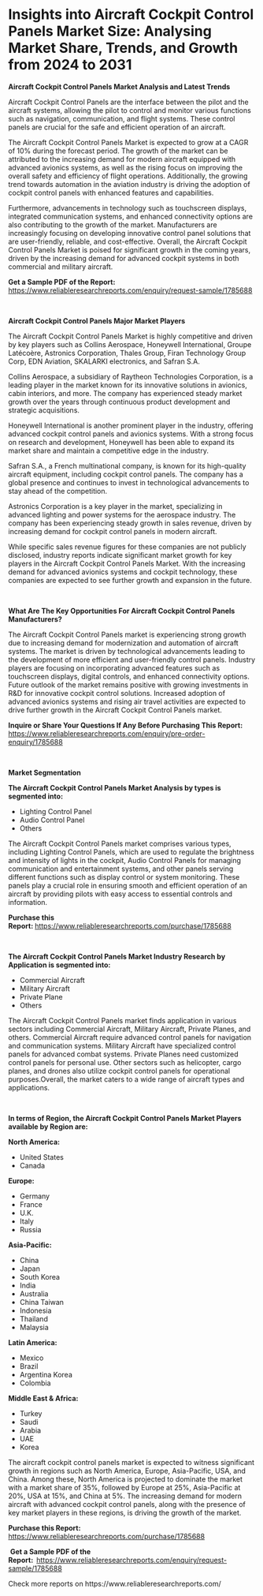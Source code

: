<p><h1>Insights into Aircraft Cockpit Control Panels Market Size: Analysing Market Share, Trends, and Growth from 2024 to 2031</h1></p><p><strong>Aircraft Cockpit Control Panels Market Analysis and Latest Trends</strong></p>
<p><p>Aircraft Cockpit Control Panels are the interface between the pilot and the aircraft systems, allowing the pilot to control and monitor various functions such as navigation, communication, and flight systems. These control panels are crucial for the safe and efficient operation of an aircraft.</p><p>The Aircraft Cockpit Control Panels Market is expected to grow at a CAGR of 10% during the forecast period. The growth of the market can be attributed to the increasing demand for modern aircraft equipped with advanced avionics systems, as well as the rising focus on improving the overall safety and efficiency of flight operations. Additionally, the growing trend towards automation in the aviation industry is driving the adoption of cockpit control panels with enhanced features and capabilities.</p><p>Furthermore, advancements in technology such as touchscreen displays, integrated communication systems, and enhanced connectivity options are also contributing to the growth of the market. Manufacturers are increasingly focusing on developing innovative control panel solutions that are user-friendly, reliable, and cost-effective. Overall, the Aircraft Cockpit Control Panels Market is poised for significant growth in the coming years, driven by the increasing demand for advanced cockpit systems in both commercial and military aircraft.</p></p>
<p><strong>Get a Sample PDF of the Report:&nbsp;</strong> <a href="https://www.reliableresearchreports.com/enquiry/request-sample/1785688">https://www.reliableresearchreports.com/enquiry/request-sample/1785688</a></p>
<p>&nbsp;</p>
<p><strong>Aircraft Cockpit Control Panels Major Market Players</strong></p>
<p><p>The Aircraft Cockpit Control Panels Market is highly competitive and driven by key players such as Collins Aerospace, Honeywell International, Groupe Latécoère, Astronics Corporation, Thales Group, Firan Technology Group Corp, EDN Aviation, SKALARKI electronics, and Safran S.A.</p><p>Collins Aerospace, a subsidiary of Raytheon Technologies Corporation, is a leading player in the market known for its innovative solutions in avionics, cabin interiors, and more. The company has experienced steady market growth over the years through continuous product development and strategic acquisitions.</p><p>Honeywell International is another prominent player in the industry, offering advanced cockpit control panels and avionics systems. With a strong focus on research and development, Honeywell has been able to expand its market share and maintain a competitive edge in the industry.</p><p>Safran S.A., a French multinational company, is known for its high-quality aircraft equipment, including cockpit control panels. The company has a global presence and continues to invest in technological advancements to stay ahead of the competition.</p><p>Astronics Corporation is a key player in the market, specializing in advanced lighting and power systems for the aerospace industry. The company has been experiencing steady growth in sales revenue, driven by increasing demand for cockpit control panels in modern aircraft.</p><p>While specific sales revenue figures for these companies are not publicly disclosed, industry reports indicate significant market growth for key players in the Aircraft Cockpit Control Panels Market. With the increasing demand for advanced avionics systems and cockpit technology, these companies are expected to see further growth and expansion in the future.</p></p>
<p>&nbsp;</p>
<p><strong>What Are The Key Opportunities For Aircraft Cockpit Control Panels Manufacturers?</strong></p>
<p><p>The Aircraft Cockpit Control Panels market is experiencing strong growth due to increasing demand for modernization and automation of aircraft systems. The market is driven by technological advancements leading to the development of more efficient and user-friendly control panels. Industry players are focusing on incorporating advanced features such as touchscreen displays, digital controls, and enhanced connectivity options. Future outlook of the market remains positive with growing investments in R&D for innovative cockpit control solutions. Increased adoption of advanced avionics systems and rising air travel activities are expected to drive further growth in the Aircraft Cockpit Control Panels market.</p></p>
<p><strong>Inquire or Share Your Questions If Any Before Purchasing This Report:</strong> <a href="https://www.reliableresearchreports.com/enquiry/pre-order-enquiry/1785688">https://www.reliableresearchreports.com/enquiry/pre-order-enquiry/1785688</a></p>
<p>&nbsp;</p>
<p><strong>Market Segmentation</strong></p>
<p><strong>The Aircraft Cockpit Control Panels Market Analysis by types is segmented into:</strong></p>
<p><ul><li>Lighting Control Panel</li><li>Audio Control Panel</li><li>Others</li></ul></p>
<p><p>The Aircraft Cockpit Control Panels market comprises various types, including Lighting Control Panels, which are used to regulate the brightness and intensity of lights in the cockpit, Audio Control Panels for managing communication and entertainment systems, and other panels serving different functions such as display control or system monitoring. These panels play a crucial role in ensuring smooth and efficient operation of an aircraft by providing pilots with easy access to essential controls and information.</p></p>
<p><strong>Purchase this Report:&nbsp;</strong><a href="https://www.reliableresearchreports.com/purchase/1785688">https://www.reliableresearchreports.com/purchase/1785688</a></p>
<p>&nbsp;</p>
<p><strong>The Aircraft Cockpit Control Panels Market Industry Research by Application is segmented into:</strong></p>
<p><ul><li>Commercial Aircraft</li><li>Military Aircraft</li><li>Private Plane</li><li>Others</li></ul></p>
<p><p>The Aircraft Cockpit Control Panels market finds application in various sectors including Commercial Aircraft, Military Aircraft, Private Planes, and others. Commercial Aircraft require advanced control panels for navigation and communication systems. Military Aircraft have specialized control panels for advanced combat systems. Private Planes need customized control panels for personal use. Other sectors such as helicopter, cargo planes, and drones also utilize cockpit control panels for operational purposes.Overall, the market caters to a wide range of aircraft types and applications.</p></p>
<p>&nbsp;</p>
<p><strong>In terms of Region, the Aircraft Cockpit Control Panels Market Players available by Region are:</strong></p>
<p>
    <p> <strong> North America: </strong>
        <ul>
            <li>United States</li>
            <li>Canada</li>
        </ul>
        </p> 
    <p> <strong> Europe: </strong>
        <ul>
            <li>Germany</li>
            <li>France</li>
            <li>U.K.</li>
            <li>Italy</li>
            <li>Russia</li>
        </ul>
        </p> 
    <p> <strong> Asia-Pacific: </strong>
        <ul>
            <li>China</li>
            <li>Japan</li>
            <li>South Korea</li>
            <li>India</li>
            <li>Australia</li>
            <li>China Taiwan</li>
            <li>Indonesia</li>
            <li>Thailand</li>
            <li>Malaysia</li>
        </ul>
        </p> 
    <p> <strong> Latin America: </strong>
        <ul>
            <li>Mexico</li>
            <li>Brazil</li>
            <li>Argentina Korea</li>
            <li>Colombia</li>
        </ul>
        </p> 
    <p> <strong> Middle East & Africa: </strong>
        <ul>
            <li>Turkey</li>
            <li>Saudi</li>
            <li>Arabia</li>
            <li>UAE</li>
            <li>Korea</li>
        </ul>
    </p>
    </p>
<p><p>The aircraft cockpit control panels market is expected to witness significant growth in regions such as North America, Europe, Asia-Pacific, USA, and China. Among these, North America is projected to dominate the market with a market share of 35%, followed by Europe at 25%, Asia-Pacific at 20%, USA at 15%, and China at 5%. The increasing demand for modern aircraft with advanced cockpit control panels, along with the presence of key market players in these regions, is driving the growth of the market.</p></p>
<p><strong>Purchase this Report: </strong><a href="https://www.reliableresearchreports.com/purchase/1785688">https://www.reliableresearchreports.com/purchase/1785688</a></p>
<p>&nbsp;<strong>Get a Sample PDF of the Report:&nbsp;&nbsp;</strong><a href="https://www.reliableresearchreports.com/enquiry/request-sample/1785688">https://www.reliableresearchreports.com/enquiry/request-sample/1785688</a></p>
<p><strong></strong></p>
<p>Check more reports on https://www.reliableresearchreports.com/</p>